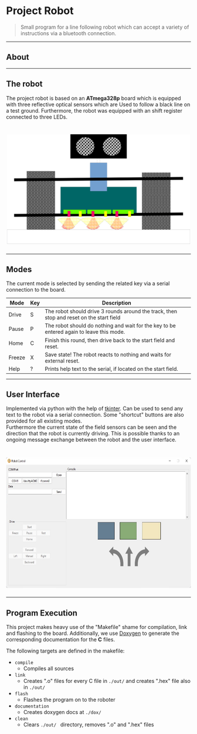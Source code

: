 Project Robot
========

> Small program for a line following robot which can accept a variety of instructions via a bluetooth connection.

---
## About

---
## The robot
The project robot is based on an **ATmega328p** board which is equipped with three reflective optical sensors which are 
Used to follow a black line on a test ground. Furthermore, the robot was equipped with an shift register connected to 
three LEDs.

<h1 align="center">
<img src="images/robot.png" alt=" " width="500" height="300">
</h1>

---
## Modes
The current mode is selected by sending the related key via a serial connection to the board.

| Mode   | Key | Description                                                                              |
|--------|-----|------------------------------------------------------------------------------------------|
| Drive  | S   | The robot should drive 3 rounds around the track, then stop and reset on the start field |
| Pause  | P   | The robot should do nothing and wait for the key to be entered again to leave this mode. |
| Home   | C   | Finish this round, then drive back to the start field and reset.                         |
| Freeze | X   | Save state! The robot reacts to nothing and waits for external reset.                    |
| Help   | ?   | Prints help text to the serial, if located on the start field.                           |

---
## User Interface
Implemented via python with the help of [tkinter](https://docs.python.org/3/library/tkinter.html). Can be used to send 
any text to the robot via a serial connection. Some "shortcut" buttons are also provided for all existing modes.<br>
Furthermore the current state of the field sensors can be seen and the direction that the robot is currently driving.
This is possible thanks to an ongoing message exchange between the robot and the user interface.

<h1 align="center">
<img src="images/user_interface.png" alt=" " width="666" height="356">
</h1>

---
## Program Execution
This project makes heavy use of the "Makefile" shame for compilation, link and flashing to the board. 
Additionally, we use [Doxygen](https://doxygen.nl/) to generate the corresponding documentation for the **C** files.

The following targets are defined in the makefile:
- `compile`
  - Compiles all sources
- `link` 
  - Creates ".o" files for every C file in `./out/` and creates ".hex" file also in `./out/`
- `flash` 
  - Flashes the program on to the roboter
- `documentation` 
  - Creates doxygen docs at `./dox/` 
- `clean` 
  - Clears `./out/ ` directory, removes ".o" and ".hex" files